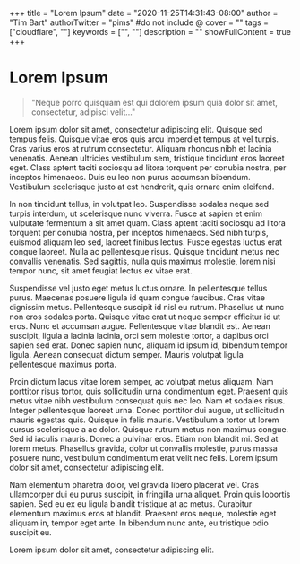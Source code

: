 +++
title = "Lorem Ipsum"
date = "2020-11-25T14:31:43-08:00"
author = "Tim Bart"
authorTwitter = "pims" #do not include @
cover = ""
tags = ["cloudflare", ""]
keywords = ["", ""]
description = ""
showFullContent = true
+++

# Lorem Ipsum


> "Neque porro quisquam est qui dolorem ipsum quia dolor sit amet, consectetur, adipisci velit..."

Lorem ipsum dolor sit amet, consectetur adipiscing elit. Quisque sed tempus felis. Quisque vitae eros quis arcu imperdiet tempus at vel turpis. Cras varius eros at rutrum consectetur. Aliquam rhoncus nibh et lacinia venenatis. Aenean ultricies vestibulum sem, tristique tincidunt eros laoreet eget. Class aptent taciti sociosqu ad litora torquent per conubia nostra, per inceptos himenaeos. Duis eu leo non purus accumsan bibendum. Vestibulum scelerisque justo at est hendrerit, quis ornare enim eleifend.

In non tincidunt tellus, in volutpat leo. Suspendisse sodales neque sed turpis interdum, ut scelerisque nunc viverra. Fusce at sapien et enim vulputate fermentum a sit amet quam. Class aptent taciti sociosqu ad litora torquent per conubia nostra, per inceptos himenaeos. Sed nibh turpis, euismod aliquam leo sed, laoreet finibus lectus. Fusce egestas luctus erat congue laoreet. Nulla ac pellentesque risus. Quisque tincidunt metus nec convallis venenatis. Sed sagittis, nulla quis maximus molestie, lorem nisi tempor nunc, sit amet feugiat lectus ex vitae erat.

Suspendisse vel justo eget metus luctus ornare. In pellentesque tellus purus. Maecenas posuere ligula id quam congue faucibus. Cras vitae dignissim metus. Pellentesque suscipit id nisl eu rutrum. Phasellus ut nunc non eros sodales porta. Quisque vitae erat ut neque semper efficitur id ut eros. Nunc et accumsan augue. Pellentesque vitae blandit est. Aenean suscipit, ligula a lacinia lacinia, orci sem molestie tortor, a dapibus orci sapien sed erat. Donec sapien nunc, aliquam id ipsum id, bibendum tempor ligula. Aenean consequat dictum semper. Mauris volutpat ligula pellentesque maximus porta.

Proin dictum lacus vitae lorem semper, ac volutpat metus aliquam. Nam porttitor risus tortor, quis sollicitudin urna condimentum eget. Praesent quis metus vitae nibh vestibulum consequat quis nec leo. Nam et sodales risus. Integer pellentesque laoreet urna. Donec porttitor dui augue, ut sollicitudin mauris egestas quis. Quisque in felis mauris. Vestibulum a tortor ut lorem cursus scelerisque a ac dolor. Quisque rutrum metus non maximus congue. Sed id iaculis mauris. Donec a pulvinar eros. Etiam non blandit mi. Sed at lorem metus. Phasellus gravida, dolor ut convallis molestie, purus massa posuere nunc, vestibulum condimentum erat velit nec felis. Lorem ipsum dolor sit amet, consectetur adipiscing elit.

Nam elementum pharetra dolor, vel gravida libero placerat vel. Cras ullamcorper dui eu purus suscipit, in fringilla urna aliquet. Proin quis lobortis sapien. Sed eu ex eu ligula blandit tristique at ac metus. Curabitur elementum maximus eros at blandit. Praesent eros neque, molestie eget aliquam in, tempor eget ante. In bibendum nunc ante, eu tristique odio suscipit eu.

Lorem ipsum dolor sit amet, consectetur adipiscing elit.